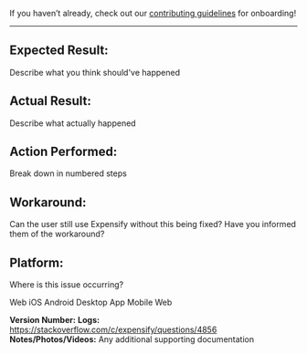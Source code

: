 If you haven’t already, check out our [contributing guidelines](https://github.com/Expensify/ReactNativeChat/blob/master/CONTRIBUTING.md) for onboarding!
___

## Expected Result:
Describe what you think should've happened

## Actual Result:
Describe what actually happened

## Action Performed:
Break down in numbered steps

## Workaround:
Can the user still use Expensify without this being fixed? Have you informed them of the workaround?

## Platform:
Where is this issue occurring?

 Web
 iOS
 Android
 Desktop App
 Mobile Web
 
**Version Number:** 
**Logs:** https://stackoverflow.com/c/expensify/questions/4856
**Notes/Photos/Videos:** Any additional supporting documentation

